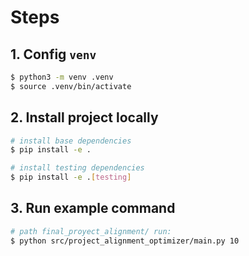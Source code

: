 # Steps
## 1. Config `venv` 

```bash
$ python3 -m venv .venv
$ source .venv/bin/activate
```

## 2. Install project locally 

```bash
# install base dependencies
$ pip install -e .

# install testing dependencies
$ pip install -e .[testing]
```

## 3. Run example command
```bash
# path final_proyect_alignment/ run:
$ python src/project_alignment_optimizer/main.py 10
```
